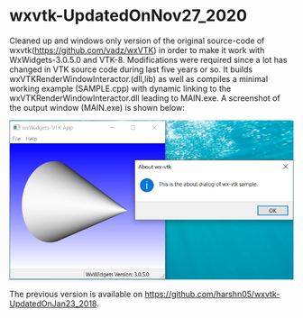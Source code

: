 # wxvtk-UpdatedOnNov27_2020

Cleaned up and windows only version of the original source-code of wxvtk(https://github.com/vadz/wxVTK) in order to make it work with WxWidgets-3.0.5.0 and VTK-8. Modifications were required since a lot has changed in VTK source code during last five years or so. It builds wxVTKRenderWindowInteractor.(dll,lib) as well as compiles a minimal working example (SAMPLE.cpp) with dynamic linking to the wxVTKRenderWindowInteractor.dll leading to MAIN.exe. A screenshot of the output window (MAIN.exe) is shown below:

![screenshot](https://github.com/harshn05/wxvtk-UpdatedOnNov27_2020/blob/main/Capture.PNG)

The previous version is available on https://github.com/harshn05/wxvtk-UpdatedOnJan23_2018.
